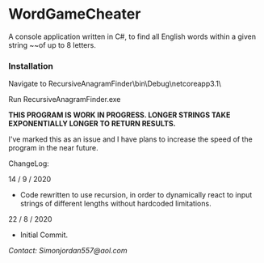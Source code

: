 # WordGameCheater

A console application written in C#, to find all English words within a given string ~~of up to 8 letters.

### Installation

Navigate to RecursiveAnagramFinder\bin\Debug\netcoreapp3.1\

Run RecursiveAnagramFinder.exe

**THIS PROGRAM IS WORK IN PROGRESS. LONGER STRINGS TAKE EXPONENTIALLY LONGER TO RETURN RESULTS.**

I've marked this as an issue and I have plans to increase the speed of the program in the near future.

ChangeLog:

14 / 9 / 2020

- Code rewritten to use recursion, in order to dynamically react to input strings of different lengths without hardcoded limitations.

22 / 8 / 2020

- Initial Commit.

_Contact: Simonjordan557@aol.com_ 

